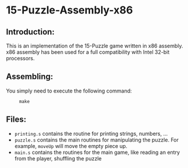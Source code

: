 # 15-Puzzle-Assembly-x86

## Introduction:
   This is an implementation of the 15-Puzzle game written in x86 assembly. x86 assembly has been used for a full compatibility with Intel 32-bit processors.

## Assembling:
   You simply need to execute the following command:
   ```
        make
   ```

## Files:
   - `printing.s` contains the routine for printing strings, numbers, ...
   - `puzzle.s` contains the main routines for manipulating the puzzle. For example, `moveUp` will move the empty piece up. 
   - `main.s` contains the routines for the main game, like reading an entry from the player, shuffling the puzzle